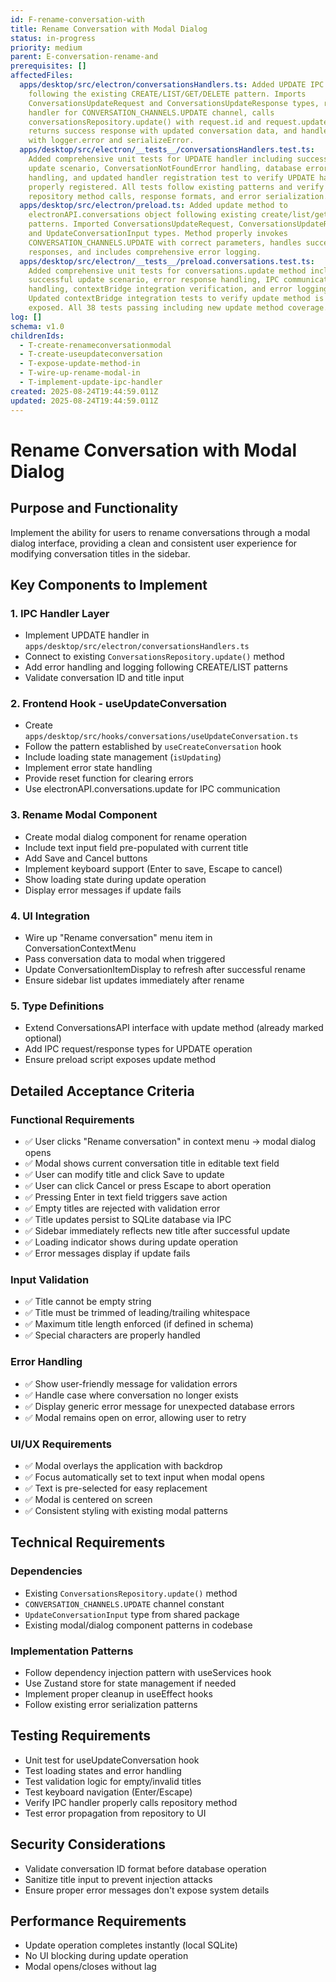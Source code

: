 ```yaml
---
id: F-rename-conversation-with
title: Rename Conversation with Modal Dialog
status: in-progress
priority: medium
parent: E-conversation-rename-and
prerequisites: []
affectedFiles:
  apps/desktop/src/electron/conversationsHandlers.ts: Added UPDATE IPC handler
    following the existing CREATE/LIST/GET/DELETE pattern. Imports
    ConversationsUpdateRequest and ConversationsUpdateResponse types, registers
    handler for CONVERSATION_CHANNELS.UPDATE channel, calls
    conversationsRepository.update() with request.id and request.updates,
    returns success response with updated conversation data, and handles errors
    with logger.error and serializeError.
  apps/desktop/src/electron/__tests__/conversationsHandlers.test.ts:
    Added comprehensive unit tests for UPDATE handler including successful
    update scenario, ConversationNotFoundError handling, database error
    handling, and updated handler registration test to verify UPDATE handler is
    properly registered. All tests follow existing patterns and verify proper
    repository method calls, response formats, and error serialization.
  apps/desktop/src/electron/preload.ts: Added update method to
    electronAPI.conversations object following existing create/list/get/delete
    patterns. Imported ConversationsUpdateRequest, ConversationsUpdateResponse,
    and UpdateConversationInput types. Method properly invokes
    CONVERSATION_CHANNELS.UPDATE with correct parameters, handles success/error
    responses, and includes comprehensive error logging.
  apps/desktop/src/electron/__tests__/preload.conversations.test.ts:
    Added comprehensive unit tests for conversations.update method including
    successful update scenario, error response handling, IPC communication error
    handling, contextBridge integration verification, and error logging tests.
    Updated contextBridge integration tests to verify update method is properly
    exposed. All 38 tests passing including new update method coverage.
log: []
schema: v1.0
childrenIds:
  - T-create-renameconversationmodal
  - T-create-useupdateconversation
  - T-expose-update-method-in
  - T-wire-up-rename-modal-in
  - T-implement-update-ipc-handler
created: 2025-08-24T19:44:59.011Z
updated: 2025-08-24T19:44:59.011Z
---
```


# Rename Conversation with Modal Dialog

## Purpose and Functionality

Implement the ability for users to rename conversations through a modal dialog interface, providing a clean and consistent user experience for modifying conversation titles in the sidebar.

## Key Components to Implement

### 1. IPC Handler Layer

- Implement UPDATE handler in `apps/desktop/src/electron/conversationsHandlers.ts`
- Connect to existing `ConversationsRepository.update()` method
- Add error handling and logging following CREATE/LIST patterns
- Validate conversation ID and title input

### 2. Frontend Hook - useUpdateConversation

- Create `apps/desktop/src/hooks/conversations/useUpdateConversation.ts`
- Follow the pattern established by `useCreateConversation` hook
- Include loading state management (`isUpdating`)
- Implement error state handling
- Provide reset function for clearing errors
- Use electronAPI.conversations.update for IPC communication

### 3. Rename Modal Component

- Create modal dialog component for rename operation
- Include text input field pre-populated with current title
- Add Save and Cancel buttons
- Implement keyboard support (Enter to save, Escape to cancel)
- Show loading state during update operation
- Display error messages if update fails

### 4. UI Integration

- Wire up "Rename conversation" menu item in ConversationContextMenu
- Pass conversation data to modal when triggered
- Update ConversationItemDisplay to refresh after successful rename
- Ensure sidebar list updates immediately after rename

### 5. Type Definitions

- Extend ConversationsAPI interface with update method (already marked optional)
- Add IPC request/response types for UPDATE operation
- Ensure preload script exposes update method

## Detailed Acceptance Criteria

### Functional Requirements

- ✅ User clicks "Rename conversation" in context menu → modal dialog opens
- ✅ Modal shows current conversation title in editable text field
- ✅ User can modify title and click Save to update
- ✅ User can click Cancel or press Escape to abort operation
- ✅ Pressing Enter in text field triggers save action
- ✅ Empty titles are rejected with validation error
- ✅ Title updates persist to SQLite database via IPC
- ✅ Sidebar immediately reflects new title after successful update
- ✅ Loading indicator shows during update operation
- ✅ Error messages display if update fails

### Input Validation

- ✅ Title cannot be empty string
- ✅ Title must be trimmed of leading/trailing whitespace
- ✅ Maximum title length enforced (if defined in schema)
- ✅ Special characters are properly handled

### Error Handling

- ✅ Show user-friendly message for validation errors
- ✅ Handle case where conversation no longer exists
- ✅ Display generic error message for unexpected database errors
- ✅ Modal remains open on error, allowing user to retry

### UI/UX Requirements

- ✅ Modal overlays the application with backdrop
- ✅ Focus automatically set to text input when modal opens
- ✅ Text is pre-selected for easy replacement
- ✅ Modal is centered on screen
- ✅ Consistent styling with existing modal patterns

## Technical Requirements

### Dependencies

- Existing `ConversationsRepository.update()` method
- `CONVERSATION_CHANNELS.UPDATE` channel constant
- `UpdateConversationInput` type from shared package
- Existing modal/dialog component patterns in codebase

### Implementation Patterns

- Follow dependency injection pattern with useServices hook
- Use Zustand store for state management if needed
- Implement proper cleanup in useEffect hooks
- Follow existing error serialization patterns

## Testing Requirements

- Unit test for useUpdateConversation hook
- Test loading states and error handling
- Test validation logic for empty/invalid titles
- Test keyboard navigation (Enter/Escape)
- Verify IPC handler properly calls repository method
- Test error propagation from repository to UI

## Security Considerations

- Validate conversation ID format before database operation
- Sanitize title input to prevent injection attacks
- Ensure proper error messages don't expose system details

## Performance Requirements

- Update operation completes instantly (local SQLite)
- No UI blocking during update operation
- Modal opens/closes without lag
